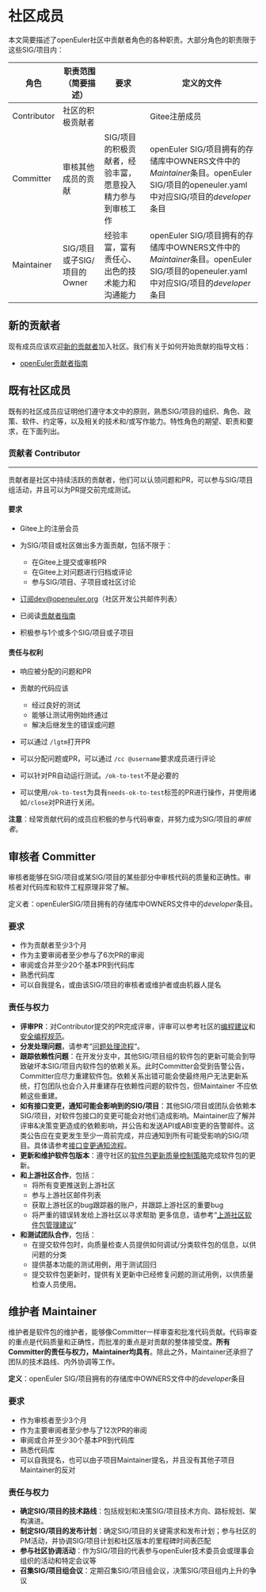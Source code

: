 # 社区成员


本文简要描述了openEuler社区中贡献者角色的各种职责。大部分角色的职责限于这些SIG/项目内：

| 角色        | 职责范围（简要描述）        | 要求                                                       | 定义的文件                                                   |
| ----------- | --------------------------- | ---------------------------------------------------------- | ------------------------------------------------------------ |
| Contributor | 社区的积极贡献者            |                                                            | Gitee注册成员                                                |
| Committer   | 审核其他成员的贡献          | SIG/项目的积极贡献者，经验丰富，愿意投入精力参与到审核工作 | openEuler SIG/项目拥有的存储库中OWNERS文件中的*Maintainer*条目。openEuler SIG/项目的openeuler.yaml中对应SIG/项目的*developer*条目 |
| Maintainer  | SIG/项目或子SIG/项目的Owner | 经验丰富，富有责任心、出色的技术能力和沟通能力             | openEuler SIG/项目拥有的存储库中OWNERS文件中的*Maintainer*条目。openEuler SIG/项目的openeuler.yaml中对应SIG/项目的*developer*条目 |



## 新的贡献者

现有成员应该欢迎[新的贡献者](contributing.md)加入社区。我们有关于如何开始贡献的指导文档：

- [openEuler贡献者指南](/contributors/guide/README.md)



## 既有社区成员


既有的社区成员应证明他们遵守本文中的原则，熟悉SIG/项目的组织、角色、政策、软件、约定等，以及相关的技术和/或写作能力。特性角色的期望、职责和要求，在下面列出。



### 贡献者 Contributor

-----

贡献者是社区中持续活跃的贡献者，他们可以认领问题和PR，可以参与SIG/项目组活动，并且可以为PR提交前完成测试。



#### 要求

+ Gitee上的注册会员
+ 为SIG/项目或社区做出多方面贡献，包括不限于：
  + 在Gitee上提交或审核PR
  + 在Gitee上对问题进行归档或评论
  + 参与SIG/项目、子项目或社区讨论

+ 订阅dev@openeuler.org（社区开发公共邮件列表）
+ 已阅读[贡献者指南](/contributors/guide/README.md)
+ 积极参与1个或多个SIG/项目或子项目



#### 责任与权利

+ 响应被分配的问题和PR
+ 贡献的代码应该
  + 经过良好的测试
  + 能够让测试用例始终通过
  + 解决后继发生的错误或问题

+ 可以通过 `/lgtm`打开PR
+ 可以分配问题或PR，可以通过 `/cc @username`要求成员进行评论
+ 可以针对PR自动运行测试。`/ok-to-test`不是必要的
+ 可以使用`/ok-to-test`为具有`needs-ok-to-test`标签的PR进行操作，并使用诸如`/close`对PR进行关闭。

**注意**：经常贡献代码的成员应积极的参与代码审查，并努力成为SIG/项目的*审核者*。



## 审核者 Committer

审核者能够在SIG/项目或某SIG/项目的某些部分中审核代码的质量和正确性。审核者对代码库和软件工程原理非常了解。

定义者：openEulerSIG/项目拥有的存储库中OWNERS文件中的*developer*条目。

### 要求

+ 作为贡献者至少3个月
+ 作为主要审阅者至少参与了6次PR的审阅
+ 审阅或合并至少20个基本PR到代码库
+ 熟悉代码库
+ 可以自我提名，或由该SIG/项目的审核者或维护者或由机器人提名

### 责任与权力

+  **评审PR**：对Contributor提交的PR完成评审，评审可以参考社区的[编程建议]()和[安全编程规范]()。
+  **分发处理问题**，请参考“[问题处理流程]()“。
+  **跟踪依赖性问题**：在开发分支中，其他SIG/项目组的软件包的更新可能会到导致破坏本SIG/项目内软件包的依赖关系。此时Committer会受到告警公告，Committer应尽力重建软件包。依赖关系出错可能会使最终用户无法更新系统，打包团队也会介入并重建存在依赖性问题的软件包，但Maintainer 不应依赖这些重建。
+  **如有接口变更，通知可能会影响到的SIG/项目**：其他SIG/项目或团队会依赖本SIG/项目，对软件包接口的变更可能会对他们造成影响。Maintainer应了解并评审&决策变更造成的依赖影响，并公告和发送API或ABI变更的告警邮件。这类公告应在变更发生至少一周前完成，并应通知到所有可能受影响的SIG/项目。具体请参考[接口变更通知流程]()。
+  **更新和维护软件包版本**：遵守社区的[软件包更新质量控制策略](/group-pm/)完成软件包的更新。
+  **和上游社区合作**，包括：
   +    将所有变更推送到上游社区
   +    参与上游社区邮件列表
   +    获取上游社区的bug跟踪器的账户，并跟踪上游社区的重要bug
   +    将严重的错误转发给上游社区以寻求帮助
         更多信息，请参考“[上游社区软件包管理建议]()”
+  **和测试团队合作**，包括：
   +  在提交软件包时，向质量检查人员提供如何调试/分类软件包的信息，以供问题的分类
   +  提供基本功能的测试用例，用于测试回归
   +  提交软件包更新时，提供有关更新中已经修复问题的测试用例，以供质量检查人员使用。 



## 维护者 Maintainer

维护者是软件包的维护者，能够像Committer一样审查和批准代码贡献。代码审查的重点是代码质量和正确性，而批准的重点是对贡献的整体接受度。**所有Committer的责任与权力，Maintainer均具有**。除此之外，Maintainer还承担了团队的技术路线、内外协调等工作。

**定义**：openEuler SIG/项目拥有的存储库中OWNERS文件中的*developer*条目



### 要求

+ 作为审核者至少3个月
+ 作为主要审阅者至少参与了12次PR的审阅
+ 审阅或合并至少30个基本PR到代码库
+ 熟悉代码库
+ 可以自我提名，也可以由子项目Maintainer提名，并且没有其他子项目Maintainer的反对

### 责任与权力

- **确定SIG/项目的技术路线**：包括规划和决策SIG/项目技术方向、路标规划、架构演进。
- **制定SIG/项目的发布计划**：确定SIG/项目的关键需求和发布计划；参与社区的PM活动，并协调SIG/项目计划和社区版本的里程碑时间表匹配
- **参与社区协调活动**：作为SIG/项目的代表参与openEuler技术委员会或理事会组织的活动和特定会议等
- **召集SIG/项目组会议**：定期召集SIG/项目组会议，决策SIG/项目组内上升的争议


